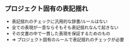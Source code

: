 ## プロジェクト固有の表記揺れ

-   表記揺れのチェックに汎用的な辞書/ルールはない
-   全ての表現が一意ならそもそも表記揺れなんて起きない
-   その文書の中で一貫した表現を保証するためのもの
-   => プロジェクト固有のルールで表記揺れのチェックが必要
